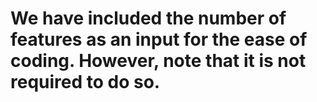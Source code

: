 # We have included the number of features as an input for the ease of coding. However, note that it is not required to do so.